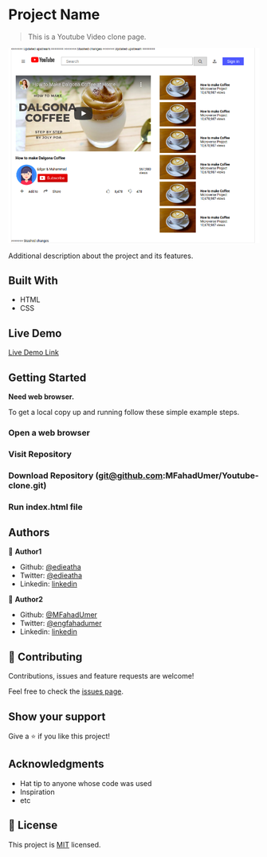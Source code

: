 # Project Name

> This is a Youtube Video clone page.

![screenshot](./youtube-clone.png)

Additional description about the project and its features.

## Built With

- HTML
- CSS

## Live Demo

[Live Demo Link](https://codepen.io/edieatha/full/BaNqPyV )


## Getting Started

**Need web browser.**


To get a local copy up and running follow these simple example steps.

### Open a web browser

### Visit Repository

### Download Repository (git@github.com:MFahadUmer/Youtube-clone.git)

### Run index.html file




## Authors

👤 **Author1**

- Github: [@edieatha](https://github.com/edieatha)
- Twitter: [@edieatha](https://twitter.com/edieatha)
- Linkedin: [linkedin](https://www.linkedin.com/in/edieatha/)

👤 **Author2**

- Github: [@MFahadUmer](https://github.com/MFahadUmer)
- Twitter: [@engfahadumer](https://twitter.com/engfahadumer)
- Linkedin: [linkedin](https://www.linkedin.com/in/engineer-muhammad-fahad-e-umer-08813055/)

## 🤝 Contributing

Contributions, issues and feature requests are welcome!

Feel free to check the [issues page](https://github.com/MFahadUmer/Youtube-clone/issues).

## Show your support

Give a ⭐️ if you like this project!

## Acknowledgments

- Hat tip to anyone whose code was used
- Inspiration
- etc

## 📝 License

This project is [MIT](lic.url) licensed.
